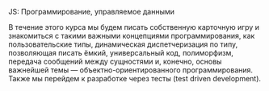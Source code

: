 JS: Программирование, управляемое данными

В течение этого курса мы будем писать собственную карточную игру и знакомиться с такими важными концепциями программирования, как пользовательские типы, динамическая диспетчеризация по типу, позволяющая писать ёмкий, универсальный код, полиморфизм, передача сообщений между сущностями и, конечно, основы важнейшей темы — объектно-ориентированного программирования. Также мы перейдем к разработке через тесты (test driven development).
